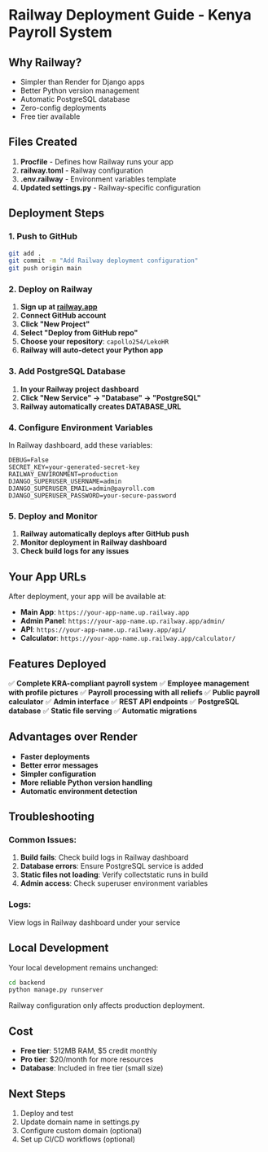 # Railway Deployment Guide - Kenya Payroll System

## Why Railway?
- Simpler than Render for Django apps
- Better Python version management
- Automatic PostgreSQL database
- Zero-config deployments
- Free tier available

## Files Created
1. **Procfile** - Defines how Railway runs your app
2. **railway.toml** - Railway configuration
3. **.env.railway** - Environment variables template
4. **Updated settings.py** - Railway-specific configuration

## Deployment Steps

### 1. Push to GitHub
```bash
git add .
git commit -m "Add Railway deployment configuration"
git push origin main
```

### 2. Deploy on Railway

1. **Sign up at [railway.app](https://railway.app)**
2. **Connect GitHub account**
3. **Click "New Project"**
4. **Select "Deploy from GitHub repo"**
5. **Choose your repository**: `capollo254/LekoHR`
6. **Railway will auto-detect your Python app**

### 3. Add PostgreSQL Database

1. **In your Railway project dashboard**
2. **Click "New Service" → "Database" → "PostgreSQL"**
3. **Railway automatically creates DATABASE_URL**

### 4. Configure Environment Variables

In Railway dashboard, add these variables:
```
DEBUG=False
SECRET_KEY=your-generated-secret-key
RAILWAY_ENVIRONMENT=production
DJANGO_SUPERUSER_USERNAME=admin
DJANGO_SUPERUSER_EMAIL=admin@payroll.com
DJANGO_SUPERUSER_PASSWORD=your-secure-password
```

### 5. Deploy and Monitor

1. **Railway automatically deploys after GitHub push**
2. **Monitor deployment in Railway dashboard**
3. **Check build logs for any issues**

## Your App URLs

After deployment, your app will be available at:
- **Main App**: `https://your-app-name.up.railway.app`
- **Admin Panel**: `https://your-app-name.up.railway.app/admin/`
- **API**: `https://your-app-name.up.railway.app/api/`
- **Calculator**: `https://your-app-name.up.railway.app/calculator/`

## Features Deployed

✅ **Complete KRA-compliant payroll system**
✅ **Employee management with profile pictures**
✅ **Payroll processing with all reliefs**
✅ **Public payroll calculator**
✅ **Admin interface**
✅ **REST API endpoints**
✅ **PostgreSQL database**
✅ **Static file serving**
✅ **Automatic migrations**

## Advantages over Render

- **Faster deployments**
- **Better error messages**
- **Simpler configuration**
- **More reliable Python version handling**
- **Automatic environment detection**

## Troubleshooting

### Common Issues:
1. **Build fails**: Check build logs in Railway dashboard
2. **Database errors**: Ensure PostgreSQL service is added
3. **Static files not loading**: Verify collectstatic runs in build
4. **Admin access**: Check superuser environment variables

### Logs:
View logs in Railway dashboard under your service

## Local Development

Your local development remains unchanged:
```bash
cd backend
python manage.py runserver
```

Railway configuration only affects production deployment.

## Cost

- **Free tier**: 512MB RAM, $5 credit monthly
- **Pro tier**: $20/month for more resources
- **Database**: Included in free tier (small size)

## Next Steps

1. Deploy and test
2. Update domain name in settings.py
3. Configure custom domain (optional)
4. Set up CI/CD workflows (optional)
